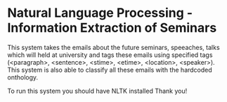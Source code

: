 # Natural Language Processing - Information Extraction of Seminars
 This system takes the emails about the future seminars, speeaches, talks which will held at university and tags these emails using specified tags (\<paragraph\>, \<sentence\>, \<stime\>, \<etime\>, \<location\>, \<speaker\>). This system is also able to classify all these emails with the hardcoded onthology.

 To run this system you should have NLTK installed
 Thank you!

